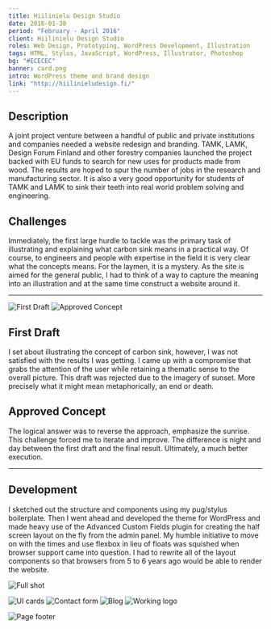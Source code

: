 ```yaml
---
title: Hiilinielu Design Studio
date: 2016-01-30
period: "February - April 2016"
client: Hiilinielu Design Studio
roles: Web Design, Prototyping, WordPress Development, Illustration
tags: HTML, Stylus, JavaScript, WordPress, Illustrator, Photoshop
bg: "#ECECEC"
banner: card.png
intro: WordPress theme and brand design
link: "http://hiilinieludesign.fi/"
---
```


## Description

A joint project venture between a handful of public and private institutions and companies needed a website redesign and branding. TAMK, LAMK, Design Forum Finland and other forestry companies launched the project backed with EU funds to search for new uses for products made from wood. The results are hoped to spur the number of jobs in the research and manufacturing sector. It is also a very good opportunity for students of TAMK and LAMK to sink their teeth into real world problem solving and engineering.

## Challenges

Immediately, the first large hurdle to tackle was the primary task of illustrating and explaining what carbon sink means in a practical way. Of course, to engineers and people with expertise in the field it is very clear what the concepts means. For the laymen, it is a mystery. As the site is aimed for the general public, I had to think of a way to capture the meaning into an illustration and at the same time construct a website around it.

---

<row grid="2">
  <column>
    <inner>
      <img src="video1.gif" alt="First Draft">
    </inner>
  </column>
  <column>
    <inner>
      <img src="video2.gif" alt="Approved Concept">
    </inner>
  </column>
</row>
<row grid="2">
  <column>
      <inner>
      <h2>First Draft</h2>
      <p>I set about illustrating the concept of carbon sink, however, I was not satisfied with the results I was getting. I came up with a compromise that grabs the attention of the user while retaining a thematic sense to the overall picture. This draft was rejected due to the imagery of sunset. More precisely what it might mean metaphorically, an end or death. </p>
      </innner>
  </column>
  <column>
    <inner>
      <h2>Approved Concept</h2>
      <p>The logical answer was to reverse the approach, emphasize the sunrise. This challenge forced me to iterate and improve. The difference is night and day between the first draft and the final result. Ultimately, a much better execution.</p>
    </inner>
  </column>
</row>

---

## Development

I sketched out the structure and components using my pug/stylus boilerplate. Then I went ahead and developed the theme for WordPress and made heavy use of the Advanced Custom Fields plugin for creating the half screen layout on the fly from the admin panel. My humble initiative to move on with the times and use flexbox in lieu of floats was squished when browser support came into question. I had to rewrite all of the layout components so that browsers from 5 to 6 years ago would be able to render the website.

![Full shot](shot.jpg)

<row grid="2">
  <column>
    <inner>
      <img src="shot2.jpg" alt="UI cards">
    </inner>
  </column>
  <column>
    <inner>
      <img src="shot3.jpg" alt="Contact form">
    </inner>
  </column>
</row>
<row grid="2">
  <column>
    <inner>
      <img src="shot4.jpg" alt="Blog">
    </inner>
  </column>
  <column>
    <inner>
      <img src="shot5.jpg" alt="Working logo">
    </inner>
  </column>
</row>

![Page footer](shot6.jpg)
